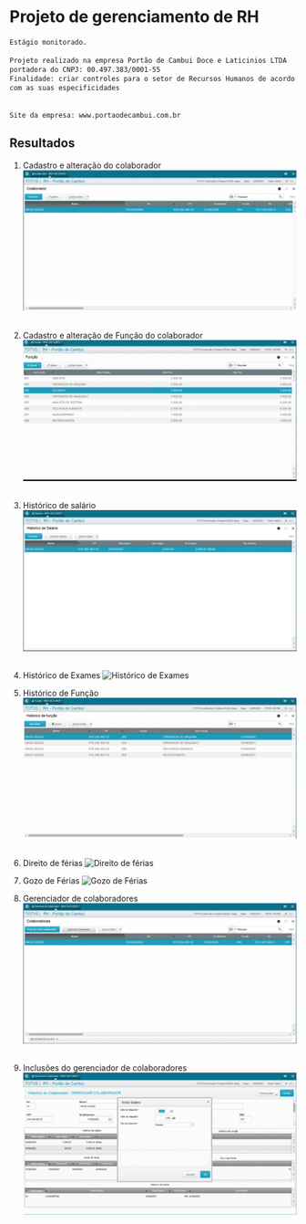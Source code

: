 # Projeto de gerenciamento de RH

    Estágio monitorado.

    Projeto realizado na empresa Portão de Cambui Doce e Laticinios LTDA portadora do CNPJ: 00.497.383/0001-55
    Finalidade: criar controles para o setor de Recursos Humanos de acordo com as suas especificidades
        
        
    Site da empresa: www.portaodecambui.com.br
## Resultados

1. Cadastro e alteração do colaborador
![Cadastro e alteração do colaborador](https://github.com/HiagoSouzaa/RH_ADVPL/blob/add574cca4b52ef33980d7edf5a983469f5a101e/Gifs/Cadastro%20e%20Altera%C3%A7%C3%A3o%20de%20colaborador.gif)&nbsp;

2. Cadastro e alteração de Função do colaborador
![Cadastro e alteração de Função do colaborador](https://github.com/HiagoSouzaa/RH_ADVPL/blob/add574cca4b52ef33980d7edf5a983469f5a101e/Gifs/Cadastro%20e%20altera%C3%A7%C3%A3o%20de%20fun%C3%A7%C3%A3o.gif)&nbsp;

3. Histórico de salário
![Histórico de salário](https://github.com/HiagoSouzaa/RH_ADVPL/blob/add574cca4b52ef33980d7edf5a983469f5a101e/Gifs/Hist%C3%B3rico%20de%20sal%C3%A1rio.gif)&nbsp;

4. Histórico de Exames
![Histórico de Exames](https://github.com/HiagoSouzaa/RH_ADVPL/blob/add574cca4b52ef33980d7edf5a983469f5a101e/Gifs/Hist%C3%B3rico%20de%20exame.gif)&nbsp;

5. Histórico de Função
![Histórico de Função](https://github.com/HiagoSouzaa/RH_ADVPL/blob/add574cca4b52ef33980d7edf5a983469f5a101e/Gifs/Hist%C3%B3rico%20de%20fun%C3%A7%C3%A3o.gif)&nbsp;

6. Direito de férias 
![Direito de férias](https://github.com/HiagoSouzaa/RH_ADVPL/blob/add574cca4b52ef33980d7edf5a983469f5a101e/Gifs/Direito%20de%20F%C3%A9rias.gif)&nbsp;

7. Gozo de Férias
![Gozo de Férias](https://github.com/HiagoSouzaa/RH_ADVPL/blob/add574cca4b52ef33980d7edf5a983469f5a101e/Gifs/Gozo%20das%20f%C3%A9rias.gif)&nbsp;

8. Gerenciador de colaboradores
![Gerenciador de colaboradores](https://github.com/HiagoSouzaa/RH_ADVPL/blob/add574cca4b52ef33980d7edf5a983469f5a101e/Gifs/RH%20main.gif)&nbsp;

9. Inclusões do gerenciador de colaboradores
![Inclusões do gerenciador de colaboradores](https://github.com/HiagoSouzaa/RH_ADVPL/blob/add574cca4b52ef33980d7edf5a983469f5a101e/Gifs/inclusoes%20RH%20main.gif)&nbsp;